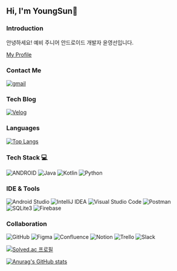## Hi, I'm YoungSun👋
### Introduction
안녕하세요! 예비 주니어 안드로이드 개발자 윤영선입니다.

[My Profile](https://gamma.app/public/-w3g734kvrc64mny)

### Contact Me
<a href='mailto:yys7517@naver.com' target="_blank"><img alt='gmail' src='https://img.shields.io/badge/EMAIL-100000?style=for-the-badge&logo=gmail&logoColor=white&labelColor=black&color=black'/></a>

### Tech Blog
<a href='https://velog.io/@yys7517/posts' target="_blank"><img alt='Velog' src='https://img.shields.io/badge/Velog-100000?style=flat-square&logo=Velog&logoColor=white&labelColor=black&color=black'/></a>

### Languages
[![Top Langs](https://github-readme-stats.vercel.app/api/top-langs/?username=yys7517)](https://github.com/anuraghazra/github-readme-stats)

<!-- ![image](이미지링크)
    <img src = "이미지링크" width = "100" height = "100">
-->
### Tech Stack 💻
![ANDROID](https://img.shields.io/badge/Android-A4C639?style=for-the-badge&logo=android&logoColor=white)
![Java](https://img.shields.io/badge/java-%23ED8B00.svg?style=for-the-badge&logo=openjdk&logoColor=white)
![Kotlin](https://img.shields.io/badge/kotlin-%237F52FF.svg?style=for-the-badge&logo=kotlin&logoColor=white)
![Python](https://img.shields.io/badge/python-3670A0?style=for-the-badge&logo=python&logoColor=ffdd54)


### IDE & Tools
![Android Studio](https://img.shields.io/badge/Android%20Studio-A4C639?style=for-the-badge&logo=androidstudio&logoColor=white)
![IntelliJ IDEA](https://img.shields.io/badge/IntelliJ-000000.svg?style=for-the-badge&logo=intellij-idea&logoColor=white)
![Visual Studio Code](https://img.shields.io/badge/VS%20Code-0078d7.svg?style=for-the-badge&logo=visual-studio-code&logoColor=white)
![Postman](https://img.shields.io/badge/Postman-FF6C37?style=for-the-badge&logo=postman&logoColor=white)
![SQLite3](https://img.shields.io/badge/sqlite3-%2307405e.svg?style=for-the-badge&logo=sqlite&logoColor=white)
![Firebase](https://img.shields.io/badge/Firebase-039BE5?style=for-the-badge&logo=Firebase&logoColor=white)

### Collaboration
![GitHub](https://img.shields.io/badge/github-%23121011.svg?style=for-the-badge&logo=github&logoColor=white)
![Figma](https://img.shields.io/badge/figma-%23F24E1E.svg?style=for-the-badge&logo=figma&logoColor=white)
![Confluence](https://img.shields.io/badge/confluence-%23172BF4.svg?style=for-the-badge&logo=confluence&logoColor=white)
![Notion](https://img.shields.io/badge/Notion-%23000000.svg?style=for-the-badge&logo=notion&logoColor=white)
![Trello](https://img.shields.io/badge/Trello-%23026AA7.svg?style=for-the-badge&logo=Trello&logoColor=white)
![Slack](https://img.shields.io/badge/Slack-4A154B?style=for-the-badge&logo=slack&logoColor=white)


[![Solved.ac 프로필](http://mazassumnida.wtf/api/v2/generate_badge?boj=yys456)](https://solved.ac/yys456/)

[![Anurag's GitHub stats](https://github-readme-stats.vercel.app/api?username=yys7517)](https://github.com/anuraghazra/github-readme-stats)
<!--
#### Architecture
<a href='https://github.com/shivamkapasia0' target="_blank"><img alt='' src='https://img.shields.io/badge/MVVM-100000?style=for-the-badge&logo=&logoColor=white&labelColor=A1C4FF&color=3670A0'/></a>
![Firebase](https://img.shields.io/badge/Firebase-039BE5?style=for-the-badge&logo=Firebase&logoColor=white)

#### Jetpack
![Firebase](https://img.shields.io/badge/Firebase-039BE5?style=for-the-badge&logo=Firebase&logoColor=white)
![Firebase](https://img.shields.io/badge/Firebase-039BE5?style=for-the-badge&logo=Firebase&logoColor=white)
![Firebase](https://img.shields.io/badge/Firebase-039BE5?style=for-the-badge&logo=Firebase&logoColor=white)
![Firebase](https://img.shields.io/badge/Firebase-039BE5?style=for-the-badge&logo=Firebase&logoColor=white)
![Firebase](https://img.shields.io/badge/Firebase-039BE5?style=for-the-badge&logo=Firebase&logoColor=white)
![Firebase](https://img.shields.io/badge/Firebase-039BE5?style=for-the-badge&logo=Firebase&logoColor=white)

#### Firebase
![iOS badge](https://img.shields.io/badge/RealTimeDatabase-13.0%2B-green)
![Firebase](https://camo.githubusercontent.com/f91df988d892297f6ab63f53dab1110577c506eaf9ffda2099a3ee0ce548bca8/68747470733a2f2f696d672e736869656c64732e696f2f62616467652f41757468656e7469636174696f6e2d4644353330302e7376673f)
![Firebase](https://camo.githubusercontent.com/e549a7af1afac3de41276ad5e27438d8cb23cfc97231ecc84f7dd0decb98a6d2/68747470733a2f2f696d672e736869656c64732e696f2f62616467652f436c6f75644d6573736167696e672d4644353330302e7376673f)
![FireStore](https://camo.githubusercontent.com/e549a7af1afac3de41276ad5e27438d8cb23cfc97231ecc84f7dd0decb98a6d2/68747470733a2f2f696d672e736869656c64732e696f2f62616467652f436c6f75644d6573736167696e672d4644353330302e7376673f)
![Storage](https://camo.githubusercontent.com/6a993b725ab10fca8cb36170ad7337739be53041a8c6a979d96dee4d5475363b/68747470733a2f2f696d672e736869656c64732e696f2f62616467652f53746f726167652d4644353330302e7376673f)
-->

<!--
**yys7517/yys7517** is a ✨ _special_ ✨ repository because its `README.md` (this file) appears on your GitHub profile.

Here are some ideas to get you started:

- 🔭 I’m currently working on ...



- 🌱 I’m currently learning ...
- 👯 I’m looking to collaborate on ...
- 🤔 I’m looking for help with ...
- 💬 Ask me about ...
- 📫 How to reach me: ...
- 😄 Pronouns: ...
- ⚡ Fun fact: ...
-->
